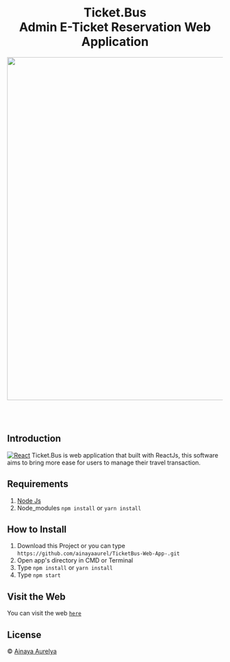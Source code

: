 <h1 align='center'>Ticket.Bus<br>Admin E-Ticket Reservation Web Application </h1>

<p align='center'>
    <img width="800" src=''https://raw.githubusercontent.com/ainayaaurel/TicketBus-Web-App-/master/assets/web.png" />
</p>
<br>
<br>

## Introduction

[![React](https://img.shields.io/badge/react-v16.12.0-blue)](https://github.com/facebook/react)
Ticket.Bus is web application that built with ReactJs, this software aims to bring more ease for users to manage their travel transaction.

<p align='justify'></p>

## Requirements

1. <a href="https://nodejs.org/en/download/">Node Js</a>
2. Node_modules `npm install` or `yarn install`

## How to Install

1. Download this Project or you can type `https://github.com/ainayaaurel/TicketBus-Web-App-.git`
2. Open app's directory in CMD or Terminal
3. Type `npm install` or `yarn install`
4. Type `npm start`

## Visit the Web

You can visit the web [`here`](http://159.89.196.9/)

## License

© [Ainaya Aurelya](https://github.com/ainayaaurel/)
